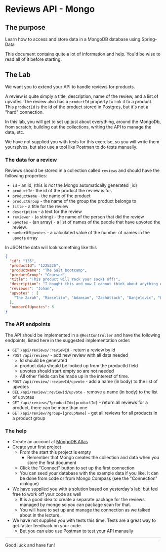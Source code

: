 # Reviews API - Mongo

## The purpose

Learn how to access and store data in a MongoDB database using Spring-Data 

This document contains quite a lot of information and help. You'd be wise to read all of it before starting.

## The Lab

We want you to extend your API to handle reviews for products.

A review is quite simply a title, description, name of the review, and a list of upvotes. The review also has a `productId` property to link it to a product. This `productId` is the id of the product stored in Postgres, but it's not a "hard" connection.

In this lab, you will get to set up just about everything, around the MongoDb, from scratch; building out the collections, writing the API to manage the data, etc.

We have not supplied you with tests for this exercise, so you will write them yourselves, but also use a tool like Postman to do tests manually.

### The data for a review

Reviews should be stored in a collection called `reviews` and should have the following properties:

* `id` - an id, (this is _not_ the Mongo automatically generated _id)
* `productId`- the id of the product the review is for.
* `productName` - the name of the product
* `productGroup` - the name of the group the product belongs to
* `title` - a title for the review
* `description` - a text for the review
* `reviewer` - (a string) - the name of the person that did the review
* `upvotes` - (an array) - a list of names of the people that have upvoted the review.
* `numberOfUpvotes` - a calculated value of the number of names in the `upvote` array

In JSON the data will look something like this

```json
{
  "id": "135",
  "productId": "1225226",
  "productName": "The Salt bootcamp",
  "productGroup": "Courses",
  "title": "This product will rock your socks off!",
  "description": "I bought this and now I cannot think about anything else",
  "reviewer": "Johan",
  "upvotes" : [
    "The Zarah", "Mieselito", "Adamsan", "ZachAttack", "Danjelovic", "Levis Jeans"
  ],
  "numberOfUpvotes": 6
}
```

### The API endpoints

The API should be implemented in a `@RestController` and have the following endpoints, listed here in the suggested implementation order:

* `GET` `/api/reviews/:reviewId` - return a review by id
* `POST` `/api/review/` - add new review with all data needed
    * Id should be generated
    * product data should be looked up from the productId field
    * upvotes should start empty so are not needed
    * All other fields can be made up in the interest of time.
* `POST` `/api/review/:reviewId/upvote` - add a name (in body) to the list of upvotes
* `DEL` `/api/review/:reviewId/upvote` - remove a name (in body) to the list of upvotes
* `GET` `/api/reviews/?productId=[productId]` - return all reviews for a product, there can be more than one
* `GET` `/api/review/?group=[groupName]` - get all reviews for all products in a product group

### The help

* Create an account at [MongoDB Atlas](https://www.mongodb.com/pricing)
* Create your first project
    * From the start this project is empty
        * Remember that Mongo creates the collection and data when you store the first document
    * Click the "Connect" button to set up the first connection
    * You can seed your database with the example data if you like. It can be done from code or from Mongo Compass (see the "Connection" dialogue)
* We have supplied you with a solution based on yesterday's lab, but feel free to work off your code as well 
    * It is a good idea to create a separate package for the reviews managed by mongo so you can package scan for that.
    * You will have to set up and manage the connection as we talked about in the lecture.
* We have not supplied you with tests this time. Tests are a great way to get faster feedback on your code
    * But you can also use Postman to test your API manually

    
---

Good luck and have fun!
